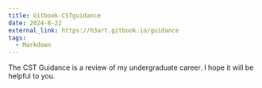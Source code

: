 ```yaml
---
title: Gitbook-CSTguidance
date: 2024-8-22
external_link: https://h3art.gitbook.io/guidance
tags:
  - Markdown
---
```


The CST Guidance is a review of my undergraduate career. I hope it will be helpful to you.

<!--more-->
